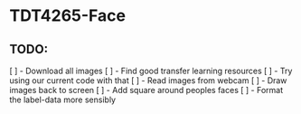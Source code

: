 # TDT4265-Face

## TODO: 
[ ] - Download all images
[ ] - Find good transfer learning resources
[ ] - Try using our current code with that
[ ] - Read images from webcam
[ ] - Draw images back to screen
[ ] - Add square around peoples faces
[ ] - Format the label-data more sensibly
